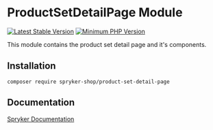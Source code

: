 # ProductSetDetailPage Module
[![Latest Stable Version](https://poser.pugx.org/spryker-shop/product-set-detail-page/v/stable.svg)](https://packagist.org/packages/spryker-shop/product-set-detail-page)
[![Minimum PHP Version](https://img.shields.io/badge/php-%3E%3D%208.0-8892BF.svg)](https://php.net/)

This module contains the product set detail page and it's components.

## Installation

```
composer require spryker-shop/product-set-detail-page
```

## Documentation

[Spryker Documentation](https://docs.spryker.com)
